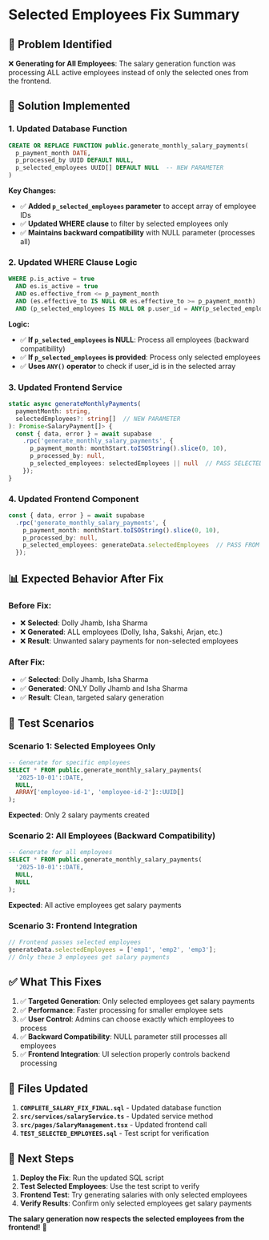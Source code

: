 # Selected Employees Fix Summary

## 🎯 **Problem Identified**

❌ **Generating for All Employees**: The salary generation function was processing ALL active employees instead of only the selected ones from the frontend.

## 🔧 **Solution Implemented**

### **1. Updated Database Function**
```sql
CREATE OR REPLACE FUNCTION public.generate_monthly_salary_payments(
  p_payment_month DATE,
  p_processed_by UUID DEFAULT NULL,
  p_selected_employees UUID[] DEFAULT NULL  -- NEW PARAMETER
)
```

**Key Changes:**
- ✅ **Added `p_selected_employees` parameter** to accept array of employee IDs
- ✅ **Updated WHERE clause** to filter by selected employees only
- ✅ **Maintains backward compatibility** with NULL parameter (processes all)

### **2. Updated WHERE Clause Logic**
```sql
WHERE p.is_active = true
  AND es.is_active = true
  AND es.effective_from <= p_payment_month
  AND (es.effective_to IS NULL OR es.effective_to >= p_payment_month)
  AND (p_selected_employees IS NULL OR p.user_id = ANY(p_selected_employees))  -- NEW FILTER
```

**Logic:**
- ✅ **If `p_selected_employees` is NULL**: Process all employees (backward compatibility)
- ✅ **If `p_selected_employees` is provided**: Process only selected employees
- ✅ **Uses `ANY()` operator** to check if user_id is in the selected array

### **3. Updated Frontend Service**
```typescript
static async generateMonthlyPayments(
  paymentMonth: string, 
  selectedEmployees?: string[]  // NEW PARAMETER
): Promise<SalaryPayment[]> {
  const { data, error } = await supabase
    .rpc('generate_monthly_salary_payments', {
      p_payment_month: monthStart.toISOString().slice(0, 10),
      p_processed_by: null,
      p_selected_employees: selectedEmployees || null  // PASS SELECTED EMPLOYEES
    });
}
```

### **4. Updated Frontend Component**
```typescript
const { data, error } = await supabase
  .rpc('generate_monthly_salary_payments', {
    p_payment_month: monthStart.toISOString().slice(0, 10),
    p_processed_by: null,
    p_selected_employees: generateData.selectedEmployees  // PASS FROM UI
  });
```

## 📊 **Expected Behavior After Fix**

### **Before Fix:**
- ❌ **Selected**: Dolly Jhamb, Isha Sharma
- ❌ **Generated**: ALL employees (Dolly, Isha, Sakshi, Arjan, etc.)
- ❌ **Result**: Unwanted salary payments for non-selected employees

### **After Fix:**
- ✅ **Selected**: Dolly Jhamb, Isha Sharma
- ✅ **Generated**: ONLY Dolly Jhamb and Isha Sharma
- ✅ **Result**: Clean, targeted salary generation

## 🎯 **Test Scenarios**

### **Scenario 1: Selected Employees Only**
```sql
-- Generate for specific employees
SELECT * FROM public.generate_monthly_salary_payments(
  '2025-10-01'::DATE, 
  NULL, 
  ARRAY['employee-id-1', 'employee-id-2']::UUID[]
);
```
**Expected**: Only 2 salary payments created

### **Scenario 2: All Employees (Backward Compatibility)**
```sql
-- Generate for all employees
SELECT * FROM public.generate_monthly_salary_payments(
  '2025-10-01'::DATE, 
  NULL, 
  NULL
);
```
**Expected**: All active employees get salary payments

### **Scenario 3: Frontend Integration**
```typescript
// Frontend passes selected employees
generateData.selectedEmployees = ['emp1', 'emp2', 'emp3'];
// Only these 3 employees get salary payments
```

## ✅ **What This Fixes**

1. ✅ **Targeted Generation**: Only selected employees get salary payments
2. ✅ **Performance**: Faster processing for smaller employee sets
3. ✅ **User Control**: Admins can choose exactly which employees to process
4. ✅ **Backward Compatibility**: NULL parameter still processes all employees
5. ✅ **Frontend Integration**: UI selection properly controls backend processing

## 🎯 **Files Updated**

1. **`COMPLETE_SALARY_FIX_FINAL.sql`** - Updated database function
2. **`src/services/salaryService.ts`** - Updated service method
3. **`src/pages/SalaryManagement.tsx`** - Updated frontend call
4. **`TEST_SELECTED_EMPLOYEES.sql`** - Test script for verification

## 🎯 **Next Steps**

1. **Deploy the Fix**: Run the updated SQL script
2. **Test Selected Employees**: Use the test script to verify
3. **Frontend Test**: Try generating salaries with only selected employees
4. **Verify Results**: Confirm only selected employees get salary payments

**The salary generation now respects the selected employees from the frontend!** 🎯
